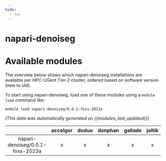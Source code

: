 ```yaml
---
hide:
  - toc
---
```


napari-denoiseg
===============

# Available modules


The overview below shows which napari-denoiseg installations are available per HPC-UGent Tier-2 cluster, ordered based on software version (new to old).

To start using napari-denoiseg, load one of these modules using a `module load` command like:

```shell
module load napari-denoiseg/0.0.1-foss-2023a
```

*(This data was automatically generated on {{modules_last_updated}})*  

| |accelgor|doduo|donphan|gallade|joltik|shinx|skitty|
| :---: | :---: | :---: | :---: | :---: | :---: | :---: | :---: |
|napari-denoiseg/0.0.1-foss-2023a|x|x|x|x|x|-|x|
